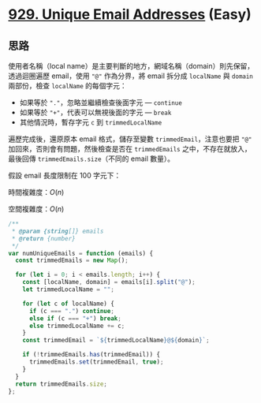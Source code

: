 # [929. Unique Email Addresses](https://leetcode.com/problems/unique-email-addresses/) (Easy)

## 思路

使用者名稱（local name）是主要判斷的地方，網域名稱（domain）則先保留，透過迴圈遍歷 email，使用 `"@"` 作為分界，將 email 拆分成 `localName` 與 `domain` 兩部份，檢查 `localName` 的每個字元：

- 如果等於 `"."`，忽略並繼續檢查後面字元 — `continue`
- 如果等於 `"+"`，代表可以無視後面的字元 — `break`
- 其他情況時，暫存字元 `c` 到 `trimmedLocalName`

遍歷完成後，還原原本 email 格式，儲存至變數 `trimmedEmail`，注意也要把 `"@"` 加回來，否則會有問題，然後檢查是否在 `trimmedEmails` 之中，不存在就放入，最後回傳 `trimmedEmails.size`（不同的 email 數量）。

假設 email 長度限制在 100 字元下：

時間複雜度：$O(n)$

空間複雜度：$O(n)$

```js
/**
 * @param {string[]} emails
 * @return {number}
 */
var numUniqueEmails = function (emails) {
  const trimmedEmails = new Map();

  for (let i = 0; i < emails.length; i++) {
    const [localName, domain] = emails[i].split("@");
    let trimmedLocalName = "";

    for (let c of localName) {
      if (c === ".") continue;
      else if (c === "+") break;
      else trimmedLocalName += c;
    }
    const trimmedEmail = `${trimmedLocalName}@${domain}`;

    if (!trimmedEmails.has(trimmedEmail)) {
      trimmedEmails.set(trimmedEmail, true);
    }
  }
  return trimmedEmails.size;
};
```
